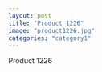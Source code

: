 ```yaml
---
layout: post
title: "Product 1226"
image: "product1226.jpg"
categories: "category1"
---
```

Product 1226
